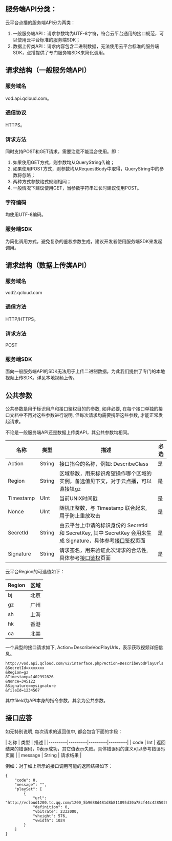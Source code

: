 ## 服务端API分类：
云平台点播的服务端API分为两类：
1. 一般服务端API：请求参数均为UTF-8字符，符合云平台通用的接口规范，可以使用云平台标准的服务端SDK；
2. 数据上传类API：请求内容包含二进制数据，无法使用云平台标准的服务端SDK，点播提供了专门服务端SDK来简化调用。

## 请求结构（一般服务端API）

### 服务域名
vod.api.qcloud.com。

### 通信协议
HTTPS。

### 请求方法
同时支持POST和GET请求，需要注意不能混合使用。即：
1. 如果使用GET方式，则参数均从QueryString传输；
2. 如果使用POST方式，则参数均从RequestBody中取得，QueryString中的参数将忽略；
3. 两种方式参数格式规则相同；
4. 一般情况下建议使用GET，当参数字符串过长时建议使用POST。

### 字符编码
均使用UTF-8编码。

### 服务端SDK
为简化调用方式，避免复杂的鉴权参数生成，建议开发者使用服务端SDK来发起调用。

## 请求结构（数据上传类API）

### 服务域名
vod2.qcloud.com

### 通信方法
HTTP/HTTPS。

### 请求方法
POST

### 服务端SDK
面向一般服务端API的SDK无法用于上传二进制数据。为此我们提供了专门的本地视频上传SDK。详见本地视频上传。

## 公共参数
公共参数是用于标识用户和接口鉴权目的的参数, 如非必要, 在每个接口单独的接口文档中不再对这些参数进行说明, 但每次请求均需要携带这些参数, 才能正常发起请求。

不论是一般服务端API还是数据上传类API，其公共参数均相同。

| 名称 | 类型 | 描述 | 必选 |
|---------|---------|---------|---------|
| Action | String | 接口指令的名称，例如: DescribeClass | 是 |
| Region | String | 区域参数，用来标识希望操作哪个区域的实例，备选值见下文，对于云点播，可以直接填gz | 是 |
| Timestamp | UInt | 当前UNIX时间戳 | 是 |
| Nonce | UInt | 随机正整数，与 Timestamp 联合起来, 用于防止重放攻击 | 是 |
| SecretId | String | 由云平台上申请的标识身份的 SecretId 和 SecretKey, 其中 SecretKey 会用来生成 Signature，具体参考[接口鉴权](/doc/api/257/接口鉴权 "接口鉴权")页面 | 是 |
| Signature | String | 请求签名，用来验证此次请求的合法性,具体参考[接口鉴权](/doc/api/257/接口鉴权 "接口鉴权")页面 | 是 |

云平台Region的可选值如下：

| Region | 区域 |
|---------|---------|
| bj | 北京 |
| gz | 广州 |
| sh | 上海 |
| hk | 香港 |
| ca | 北美 |

一个典型的接口请求如下, Action=DescribeVodPlayUrls，表示获取视频详细信息。

```
http://vod.api.qcloud.com/v2/interface.php?Action=DescribeVodPlayUrls
&SecretId=xxxxxxx
&Region=gz
&Timestamp=1402992826
&Nonce=345122
&Signature=mysignature
&fileId=1234567
```
其中fileId为API本身的指令参数，其余为公共参数。

## 接口应答
如无特别说明, 每次请求的返回值中, 都会包含下面的字段：

| 名称 | 类型 | 描述 |
|---------|---------|---------|---------|
| code | Int | 返回结果的错误码，0表示成功，其它值表示失败。具体错误码的含义可以参考错误码页面 |
| message | String | 请求结果 |

例如：对于如上所示的接口调用可能的返回结果如下：

```
{
    "code": 0,
    "message": "",
    "playSet": [
        {
            "url": "http://vcloud1200.tc.qq.com/1200_5b9688d481d8b811095d30a78cf44c4285026a4c.f0.mp4",
            "definition": 0,
            "vbitrate": 2332000,
            "vheight": 576,
            "vwidth": 1024
        }
    ]
}
```
